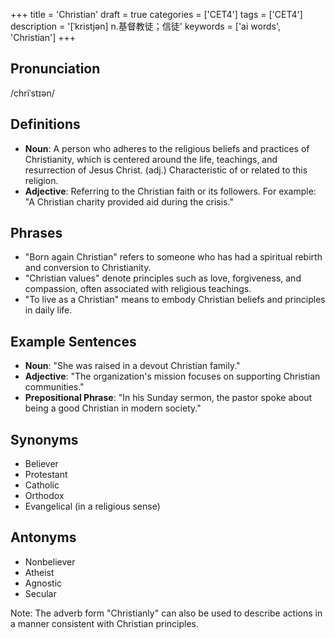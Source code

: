 +++
title = 'Christian'
draft = true
categories = ['CET4']
tags = ['CET4']
description = '[ˈkristjən] n.基督教徒；信徒'
keywords = ['ai words', 'Christian']
+++

## Pronunciation
/chriˈstɪən/

## Definitions
- **Noun**: A person who adheres to the religious beliefs and practices of Christianity, which is centered around the life, teachings, and resurrection of Jesus Christ. (adj.) Characteristic of or related to this religion.
- **Adjective**: Referring to the Christian faith or its followers. For example: "A Christian charity provided aid during the crisis."

## Phrases
- "Born again Christian" refers to someone who has had a spiritual rebirth and conversion to Christianity.
- "Christian values" denote principles such as love, forgiveness, and compassion, often associated with religious teachings.
- "To live as a Christian" means to embody Christian beliefs and principles in daily life.

## Example Sentences
- **Noun**: "She was raised in a devout Christian family."
- **Adjective**: "The organization's mission focuses on supporting Christian communities."
- **Prepositional Phrase**: "In his Sunday sermon, the pastor spoke about being a good Christian in modern society."

## Synonyms
- Believer
- Protestant
- Catholic
- Orthodox
- Evangelical (in a religious sense)

## Antonyms
- Nonbeliever
- Atheist
- Agnostic
- Secular

Note: The adverb form "Christianly" can also be used to describe actions in a manner consistent with Christian principles.
